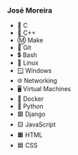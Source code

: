 ### José Moreira
- 🔹 C  
- 🔷 C++  
- Ⓜ️ Make 
- 🔶 Git  
- 💲 Bash  
- 🐧 Linux
- 🪟 Windows
- 🌐 Networking  
- 🖥️ Virtual Machines
- 🐋 Docker
- 🐍 Python
- 🟩 Django
- 🟨 JavaScript
- 🟧 HTML
- 🟦 CSS
